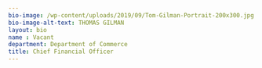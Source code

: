 ```yaml
---
bio-image: /wp-content/uploads/2019/09/Tom-Gilman-Portrait-200x300.jpg
bio-image-alt-text: THOMAS GILMAN
layout: bio
name : Vacant
department: Department of Commerce
title: Chief Financial Officer
---
```


